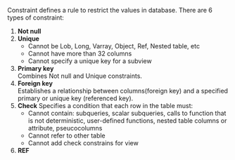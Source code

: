 Constraint defines a rule to restrict the values in database. There are 6 types of constraint:
1. __Not null__
2. __Unique__
    + Cannot be Lob, Long, Varray, Object, Ref, Nested table, etc
    + Cannot have more than 32 columns
    + Cannot specify a unique key for a subview
3. __Primary key__  
   Combines Not null and Unique constraints.
4. __Foreign key__  
   Establishes a relationship between columns(foreign key) and a specified primary or unique key (referenced key).
5. __Check__
   Specifies a condition that each row in the table must:
    + Cannot contain: subqueries, scalar subqueries, calls to function that is not deterministic, user-defined functions, nested table columns or attribute, pseucocolumns
    + Cannot refer to other table
    + Cannot add check constrains for view
6. __REF__
